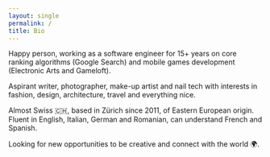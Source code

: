```yaml
---
layout: single
permalink: /
title: Bio
---
```


Happy person, working as a software engineer for 15+ years on core ranking algorithms (Google Search) and mobile games development (Electronic Arts and Gameloft).

Aspirant writer, photographer, make-up artist and nail tech with interests in fashion, design, architecture, travel and everything nice.

Almost Swiss 🇨🇭, based in Zürich since 2011, of Eastern European origin. Fluent in English, Italian, German and Romanian, can understand French and Spanish.

Looking for new opportunities to be creative and connect with the world 🌍.
